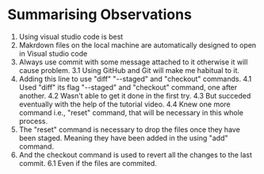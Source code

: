 # Summarising Observations

1. Using visual studio code is best
2. Makrdown files on the local machine are automatically designed to open in Visual studio code
3. Always use commit with some message attached to it otherwise it will cause problem.
    3.1 Using GitHub and Git will make me habitual to it.
4. Adding this line to use "diff" "--staged" and "checkout" commands.
 4.1 Used "diff" its flag "--staged" and "checkout" command, one after another.
    4.2 Wasn't able to get it done in the first try.
    4.3 But succeded eventually with the help of the tutorial video.
    4.4 Knew one more command i.e., "reset" command, that will be necessary in this whole process.
5. The "reset" command is necessary to drop the files once they have been staged. Meaning they have been added in the using "add" command.
6. And the checkout command is used to revert all the changes to the last commit. 
    6.1 Even if the files are commited.
